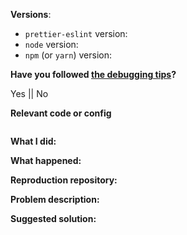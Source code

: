 <!--
Thanks for your interest in the project. I appreciate bugs filed and PRs submitted!
Please make sure that you are familiar with and follow the Code of Conduct for
this project (found in the CODE_OF_CONDUCT.md file).

Please fill out this template with all the relevant information so we can
understand what's going on and fix the issue.

I'll probably ask you to submit the fix (after giving some direction). If you've
never done that before, that's great! Check this free short video tutorial to
learn how: http://kcd.im/pull-request
-->

**Versions**:

- `prettier-eslint` version:
- `node` version:
- `npm` (or `yarn`) version:

**Have you followed [the debugging tips](https://github.com/prettier/prettier-eslint/blob/master/README.md#debugging-issues)?**

Yes || No

**Relevant code or config**

```js

```

**What I did:**

**What happened:**

<!-- Please provide the full error message/screenshots/anything -->

**Reproduction repository:**

<!--
If possible, please create a repository that reproduces the issue with the
minimal amount of code possible.
-->

**Problem description:**

**Suggested solution:**
